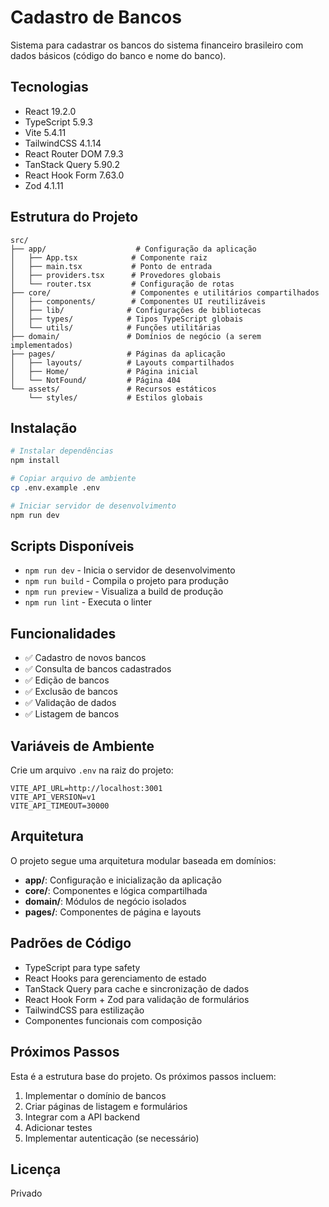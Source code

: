 # Cadastro de Bancos

Sistema para cadastrar os bancos do sistema financeiro brasileiro com dados básicos (código do banco e nome do banco).

## Tecnologias

- React 19.2.0
- TypeScript 5.9.3
- Vite 5.4.11
- TailwindCSS 4.1.14
- React Router DOM 7.9.3
- TanStack Query 5.90.2
- React Hook Form 7.63.0
- Zod 4.1.11

## Estrutura do Projeto

```
src/
├── app/                    # Configuração da aplicação
│   ├── App.tsx            # Componente raiz
│   ├── main.tsx           # Ponto de entrada
│   ├── providers.tsx      # Provedores globais
│   └── router.tsx         # Configuração de rotas
├── core/                  # Componentes e utilitários compartilhados
│   ├── components/        # Componentes UI reutilizáveis
│   ├── lib/              # Configurações de bibliotecas
│   ├── types/            # Tipos TypeScript globais
│   └── utils/            # Funções utilitárias
├── domain/               # Domínios de negócio (a serem implementados)
├── pages/                # Páginas da aplicação
│   ├── layouts/          # Layouts compartilhados
│   ├── Home/             # Página inicial
│   └── NotFound/         # Página 404
└── assets/               # Recursos estáticos
    └── styles/           # Estilos globais
```

## Instalação

```bash
# Instalar dependências
npm install

# Copiar arquivo de ambiente
cp .env.example .env

# Iniciar servidor de desenvolvimento
npm run dev
```

## Scripts Disponíveis

- `npm run dev` - Inicia o servidor de desenvolvimento
- `npm run build` - Compila o projeto para produção
- `npm run preview` - Visualiza a build de produção
- `npm run lint` - Executa o linter

## Funcionalidades

- ✅ Cadastro de novos bancos
- ✅ Consulta de bancos cadastrados
- ✅ Edição de bancos
- ✅ Exclusão de bancos
- ✅ Validação de dados
- ✅ Listagem de bancos

## Variáveis de Ambiente

Crie um arquivo `.env` na raiz do projeto:

```env
VITE_API_URL=http://localhost:3001
VITE_API_VERSION=v1
VITE_API_TIMEOUT=30000
```

## Arquitetura

O projeto segue uma arquitetura modular baseada em domínios:

- **app/**: Configuração e inicialização da aplicação
- **core/**: Componentes e lógica compartilhada
- **domain/**: Módulos de negócio isolados
- **pages/**: Componentes de página e layouts

## Padrões de Código

- TypeScript para type safety
- React Hooks para gerenciamento de estado
- TanStack Query para cache e sincronização de dados
- React Hook Form + Zod para validação de formulários
- TailwindCSS para estilização
- Componentes funcionais com composição

## Próximos Passos

Esta é a estrutura base do projeto. Os próximos passos incluem:

1. Implementar o domínio de bancos
2. Criar páginas de listagem e formulários
3. Integrar com a API backend
4. Adicionar testes
5. Implementar autenticação (se necessário)

## Licença

Privado